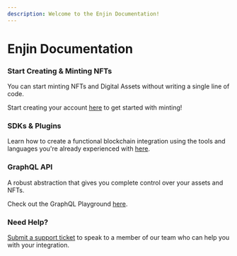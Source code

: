 ```yaml
---
description: Welcome to the Enjin Documentation!
---
```


# Enjin Documentation

### Start Creating & Minting NFTs

You can start minting NFTs and Digital Assets without writing a single line of code.&#x20;

Start creating your account [here](https://jumpnet.cloud.enjin.io/platform) to get started with minting!

### SDKs & Plugins

Learn how to create a functional blockchain integration using the tools and languages you're already experienced with [here](sdks/getting-started.md).&#x20;

### GraphQL API

A robust abstraction that gives you complete control over your assets and NFTs.

Check out the GraphQL Playground [here](https://jumpnet.cloud.enjin.io/graphql/playground).&#x20;

### Need Help?

[Submit a support ticket](https://enjin.io/support) to speak to a member of our team who can help you with your integration.
